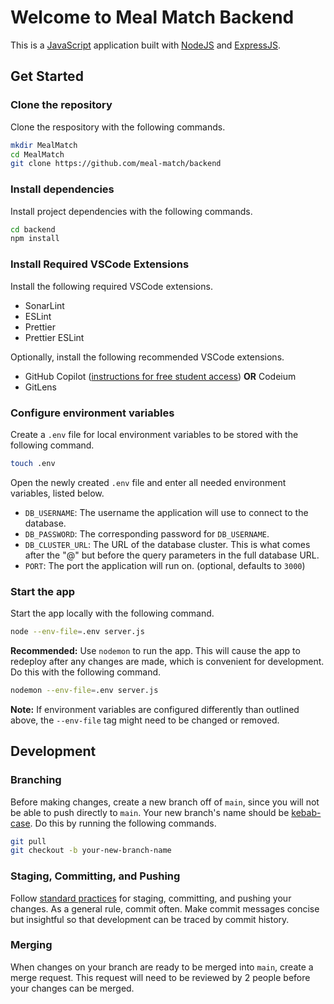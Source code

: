 # Welcome to Meal Match Backend

This is a [JavaScript](https://en.wikipedia.org/wiki/JavaScript) application built with [NodeJS](https://nodejs.org/en) and [ExpressJS](https://expressjs.com/).

## Get Started

### Clone the repository

Clone the respository with the following commands.

```bash
mkdir MealMatch
cd MealMatch
git clone https://github.com/meal-match/backend
```

### Install dependencies

Install project dependencies with the following commands.

```bash
cd backend
npm install
```

### Install Required VSCode Extensions

Install the following required VSCode extensions.

-   SonarLint
-   ESLint
-   Prettier
-   Prettier ESLint

Optionally, install the following recommended VSCode extensions.

-   GitHub Copilot ([instructions for free student access](https://docs.github.com/en/copilot/managing-copilot/managing-copilot-as-an-individual-subscriber/managing-your-copilot-subscription/getting-free-access-to-copilot-as-a-student-teacher-or-maintainer)) **OR** Codeium
-   GitLens

### Configure environment variables

Create a `.env` file for local environment variables to be stored with the following command.

```bash
touch .env
```

Open the newly created `.env` file and enter all needed environment variables, listed below.

-   `DB_USERNAME`: The username the application will use to connect to the database.
-   `DB_PASSWORD`: The corresponding password for `DB_USERNAME`.
-   `DB_CLUSTER_URL`: The URL of the database cluster. This is what comes after the "@" but before the query parameters in the full database URL.
-   `PORT`: The port the application will run on. (optional, defaults to `3000`)

### Start the app

Start the app locally with the following command.

```bash
node --env-file=.env server.js
```

**Recommended:** Use `nodemon` to run the app. This will cause the app to redeploy after any changes are made, which is convenient for development. Do this with the following command.

```bash
nodemon --env-file=.env server.js
```

**Note:** If environment variables are configured differently than outlined above, the `--env-file` tag might need to be changed or removed.

## Development

### Branching

Before making changes, create a new branch off of `main`, since you will not be able to push directly to `main`. Your new branch's name should be [kebab-case](https://www.theserverside.com/definition/Kebab-case). Do this by running the following commands.

```bash
git pull
git checkout -b your-new-branch-name
```

### Staging, Committing, and Pushing

Follow [standard practices](https://dev.to/mrfrontend/git-101--step-2-add-stage-commit--push-3p3p) for staging, committing, and pushing your changes. As a general rule, commit often. Make commit messages concise but insightful so that development can be traced by commit history.

### Merging

When changes on your branch are ready to be merged into `main`, create a merge request. This request will need to be reviewed by 2 people before your changes can be merged.
